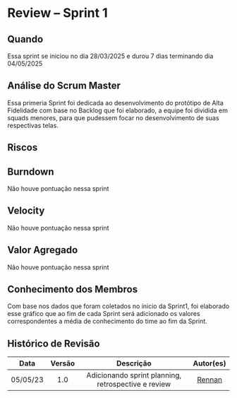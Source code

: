 # Review – Sprint 1

## Quando
Essa sprint se iniciou no dia 28/03/2025 e durou 7 dias terminando dia 04/05/2025 

## Análise do Scrum Master

Essa primeria Sprint foi dedicada ao desenvolvimento do protótipo de Alta Fidelidade com base no Backlog que foi elaborado, a equipe foi dividida em squads menores, para que pudessem focar no desenvolvimento de suas respectivas telas.

## Riscos

<canvas id="myChart" width="600" height="400"></canvas>

## Burndown
Não houve pontuação nessa sprint

## Velocity
Não houve pontuação nessa sprint

## Valor Agregado
Não houve pontuação nessa sprint

## Conhecimento dos Membros

Com base nos dados que foram coletados no ínicio da Sprint1, foi elaborado esse gráfico que ao fim de cada Sprint será adicionado os valores correspondentes a média de conhecimento do time ao fim da Sprint.

<canvas id="myChart2" width="600" height="400"></canvas>

## Histórico de Revisão
| Data | Versão | Descrição | Autor(es)|
|:----:|:------:|:---------:|:--------:|
| 05/05/23 | 1.0 | Adicionando sprint planning, retrospective e review | [Rennan](https://github.com/renannOgomes)|


<script src="https://cdn.jsdelivr.net/npm/chart.js"></script>
<script>
  const ctx = document.getElementById('myChart').getContext('2d');
  const series1 = [15,10];
  const series2 = [9,12];
  const series3 = [2,2];
  const series4 = [8,8];
  const series5 = [10,10];
  const series6 = [12,12];
  const series7 = [20,15];
  const series8 = [6,6];
  const series9 = [8,8];
  const series10 = [6,3];
  const series11 = [0,0];
  new Chart(ctx, {
    type: 'line',
    data: {
      labels: ['S1', 'S2', 'S3', 'S4', 'S5', 'S6', 'S7', 'S8', 'S9', 'S10'],
      datasets: [
        {
          label: 'Baixa participação em reuniões',
          data: series1,
          borderColor: '#1F77B4',
          fill: false
        },
        {
          label: 'Risco de provas de outras materias atrapalharem os horarios',
          data: series2,
          borderColor: '#FF7F0E',
          fill: false
        },
        {
          label: 'Falta de energia',
          data: series3,
          borderColor: '#2CA02C',
          fill: false
        },
        {
          label: 'Problemas de saúde',
          data: series4,
          borderColor: '#D62728',
          fill: false
        },
        {
          label: 'Risco de trancamento',
          data: series5,
          borderColor: '#9467BD',
          fill: false
        },
        {
          label: 'Problema em Tecnicos (computador queimar etc)',
          data: series6,
          borderColor: '#8C564B',
          fill: false
        },
        {
          label: 'Falta de conhecimento',
          data: series7,
          borderColor: '#E377C2',
          fill: false
        },
        {
          label: 'Problemas pessoais',
          data: series8,
          borderColor: '#7F7F7F',
          fill: false
        },
        {
          label: 'Falta de entrosamento entre o grupo',
          data: series9,
          borderColor: '#BCBD22',
          fill: false
        },
        {
          label: 'Sobrecarga de um grupo especifico',
          data: series10,
          borderColor: '#17BECF',
          fill: false
        },
        {
          label: 'Caos de final de semestre',
          data: series11,
          borderColor: '#FF9896',
          fill: false
        }
      ]
    },
    options: {
      responsive: true,
      plugins: {
        legend: {
          position: 'top'
        }
      },
      scales: {
        y: {
          beginAtZero: true
        }
      }
    }
  });
  const ctx2 = document.getElementById('myChart2').getContext('2d');
  //3,2,3,2,2,2,2,1
  const seriesA = [3];
  const seriesB = [2];
  const seriesC = [3];
  const seriesD = [2];
  const seriesE = [2];
  const seriesF = [2];
  const seriesG = [2];
  const seriesH = [1];
  new Chart(ctx2, {
    type: 'line',
    data: {
      labels: ['S1', 'S2', 'S3', 'S4', 'S5', 'S6', 'S7', 'S8', 'S9', 'S10'],
      datasets: [
        {
          label: 'Git',
          data: seriesA,
          borderColor: '#1F77B4',
          fill: false
        },
        {
          label: 'Node.js',
          data: seriesB,
          borderColor: '#FF7F0E',
          fill: false
        },
        {
          label: 'JavaScript',
          data: seriesC,
          borderColor: '#2CA02C',
          fill: false
        },
        {
          label: 'Banco de Dados',
          data: seriesD,
          borderColor: '#D62728',
          fill: false
        },
        {
          label: 'Figma',
          data: seriesE,
          borderColor: '#9467BD',
          fill: false
        },
        {
          label: 'Scrum/XP',
          data: seriesF,
          borderColor: '#8C564B',
          fill: false
        },
        {
          label: 'Testes automatizados',
          data: seriesG,
          borderColor: '#E377C2',
          fill: false
        },
        {
          label: 'Docker',
          data: seriesH,
          borderColor: '#7F7F7F',
          fill: false
        }
      ]
    },
    options: {
      responsive: true,
      plugins: {
        legend: {
          position: 'top'
        }
      },
      scales: {
        y: {
          beginAtZero: true
        }
      }
    }
  });
</script>